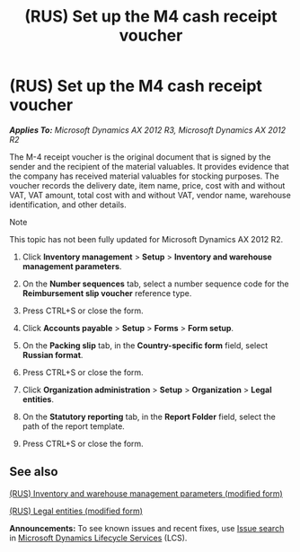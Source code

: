 ﻿---
title: (RUS) Set up the M4 cash receipt voucher
TOCTitle: (RUS) Set up the M4 cash receipt voucher
ms:assetid: a18f4e51-75c6-43cd-99d7-34b784350b1b
ms:mtpsurl: https://technet.microsoft.com/en-us/library/JJ678552(v=AX.60)
ms:contentKeyID: 49387781
ms.date: 04/18/2014
mtps_version: v=AX.60
f1_keywords:
- Forms.BankAccountTableListPage
- MsDynAx060.Forms.BankAccountTableListPage
---

# (RUS) Set up the M4 cash receipt voucher 


_**Applies To:** Microsoft Dynamics AX 2012 R3, Microsoft Dynamics AX 2012 R2_

The M-4 receipt voucher is the original document that is signed by the sender and the recipient of the material valuables. It provides evidence that the company has received material valuables for stocking purposes. The voucher records the delivery date, item name, price, cost with and without VAT, VAT amount, total cost with and without VAT, vendor name, warehouse identification, and other details.


> [!NOTE]
> <P>This topic has not been fully updated for Microsoft Dynamics AX 2012 R2.</P>



1.  Click **Inventory management** \> **Setup** \> **Inventory and warehouse management parameters**.

2.  On the **Number sequences** tab, select a number sequence code for the **Reimbursement slip voucher** reference type.

3.  Press CTRL+S or close the form.

4.  Click **Accounts payable** \> **Setup** \> **Forms** \> **Form setup**.

5.  On the **Packing slip** tab, in the **Country-specific form** field, select **Russian format**.

6.  Press CTRL+S or close the form.

7.  Click **Organization administration** \> **Setup** \> **Organization** \> **Legal entities**.

8.  On the **Statutory reporting** tab, in the **Report Folder** field, select the path of the report template.

9.  Press CTRL+S or close the form.

## See also

[(RUS) Inventory and warehouse management parameters (modified form)](https://technet.microsoft.com/en-us/library/jj733200\(v=ax.60\))

[(RUS) Legal entities (modified form)](https://technet.microsoft.com/en-us/library/jj711352\(v=ax.60\))

  
**Announcements:** To see known issues and recent fixes, use [Issue search](http://go.microsoft.com/fwlink/?linkid=389258) in [Microsoft Dynamics Lifecycle Services](http://go.microsoft.com/fwlink/?linkid=306505) (LCS).

